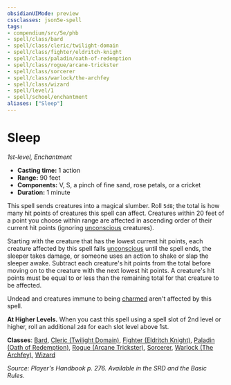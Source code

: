 ```yaml
---
obsidianUIMode: preview
cssclasses: json5e-spell
tags:
- compendium/src/5e/phb
- spell/class/bard
- spell/class/cleric/twilight-domain
- spell/class/fighter/eldritch-knight
- spell/class/paladin/oath-of-redemption
- spell/class/rogue/arcane-trickster
- spell/class/sorcerer
- spell/class/warlock/the-archfey
- spell/class/wizard
- spell/level/1
- spell/school/enchantment
aliases: ["Sleep"]
---
```

# Sleep
*1st-level, Enchantment*  

- **Casting time:** 1 action
- **Range:** 90 feet
- **Components:** V, S, a pinch of fine sand, rose petals, or a cricket
- **Duration:** 1 minute

This spell sends creatures into a magical slumber. Roll `5d8`; the total is how many hit points of creatures this spell can affect. Creatures within 20 feet of a point you choose within range are affected in ascending order of their current hit points (ignoring [unconscious](5E2014官方资源/规则/conditions.md#unconscious) creatures).

Starting with the creature that has the lowest current hit points, each creature affected by this spell falls [unconscious](5E2014官方资源/规则/conditions.md#unconscious) until the spell ends, the sleeper takes damage, or someone uses an action to shake or slap the sleeper awake. Subtract each creature's hit points from the total before moving on to the creature with the next lowest hit points. A creature's hit points must be equal to or less than the remaining total for that creature to be affected.

Undead and creatures immune to being [charmed](5E2014官方资源/规则/conditions.md#charmed) aren't affected by this spell.

**At Higher Levels.** When you cast this spell using a spell slot of 2nd level or higher, roll an additional `2d8` for each slot level above 1st.

**Classes**: [Bard](5E2014官方资源/classes/bard.md), [Cleric (Twilight Domain)](5E2014官方资源/classes/cleric-twilight-domain-tce.md), [Fighter (Eldritch Knight)](5E2014官方资源/classes/fighter-eldritch-knight.md), [Paladin (Oath of Redemption)](5E2014官方资源/classes/paladin-oath-of-redemption-xge.md), [Rogue (Arcane Trickster)](5E2014官方资源/classes/rogue-arcane-trickster.md), [Sorcerer](5E2014官方资源/classes/sorcerer.md), [Warlock (The Archfey)](5E2014官方资源/classes/warlock-the-archfey.md), [Wizard](5E2014官方资源/classes/wizard.md)

*Source: Player's Handbook p. 276. Available in the SRD and the Basic Rules.*